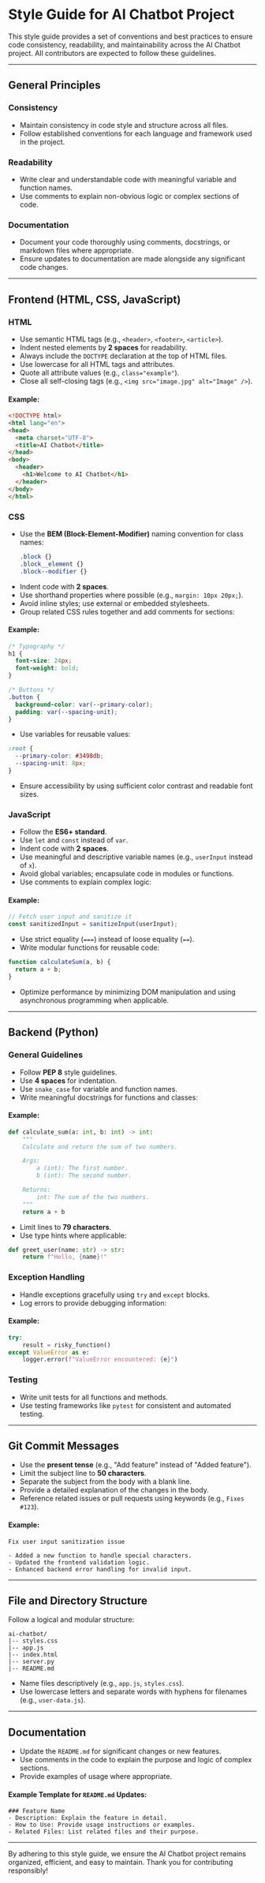 # Style Guide for AI Chatbot Project

This style guide provides a set of conventions and best practices to ensure code consistency, readability, and maintainability across the AI Chatbot project. All contributors are expected to follow these guidelines.

---

## General Principles

### Consistency
- Maintain consistency in code style and structure across all files.
- Follow established conventions for each language and framework used in the project.

### Readability
- Write clear and understandable code with meaningful variable and function names.
- Use comments to explain non-obvious logic or complex sections of code.

### Documentation
- Document your code thoroughly using comments, docstrings, or markdown files where appropriate.
- Ensure updates to documentation are made alongside any significant code changes.

---

## Frontend (HTML, CSS, JavaScript)

### HTML
- Use semantic HTML tags (e.g., `<header>`, `<footer>`, `<article>`).
- Indent nested elements by **2 spaces** for readability.
- Always include the `DOCTYPE` declaration at the top of HTML files.
- Use lowercase for all HTML tags and attributes.
- Quote all attribute values (e.g., `class="example"`).
- Close all self-closing tags (e.g., `<img src="image.jpg" alt="Image" />`).

#### Example:
```html
<!DOCTYPE html>
<html lang="en">
<head>
  <meta charset="UTF-8">
  <title>AI Chatbot</title>
</head>
<body>
  <header>
    <h1>Welcome to AI Chatbot</h1>
  </header>
</body>
</html>
```

### CSS
- Use the **BEM (Block-Element-Modifier)** naming convention for class names:
  ```css
  .block {}
  .block__element {}
  .block--modifier {}
  ```
- Indent code with **2 spaces**.
- Use shorthand properties where possible (e.g., `margin: 10px 20px;`).
- Avoid inline styles; use external or embedded stylesheets.
- Group related CSS rules together and add comments for sections:

#### Example:
```css
/* Typography */
h1 {
  font-size: 24px;
  font-weight: bold;
}

/* Buttons */
.button {
  background-color: var(--primary-color);
  padding: var(--spacing-unit);
}
```

- Use variables for reusable values:
```css
:root {
  --primary-color: #3498db;
  --spacing-unit: 8px;
}
```

- Ensure accessibility by using sufficient color contrast and readable font sizes.

### JavaScript
- Follow the **ES6+ standard**.
- Use `let` and `const` instead of `var`.
- Indent code with **2 spaces**.
- Use meaningful and descriptive variable names (e.g., `userInput` instead of `x`).
- Avoid global variables; encapsulate code in modules or functions.
- Use comments to explain complex logic:

#### Example:
```javascript
// Fetch user input and sanitize it
const sanitizedInput = sanitizeInput(userInput);
```

- Use strict equality (`===`) instead of loose equality (`==`).
- Write modular functions for reusable code:
```javascript
function calculateSum(a, b) {
  return a + b;
}
```

- Optimize performance by minimizing DOM manipulation and using asynchronous programming when applicable.

---

## Backend (Python)

### General Guidelines
- Follow **PEP 8** style guidelines.
- Use **4 spaces** for indentation.
- Use `snake_case` for variable and function names.
- Write meaningful docstrings for functions and classes:

#### Example:
```python
def calculate_sum(a: int, b: int) -> int:
    """
    Calculate and return the sum of two numbers.

    Args:
        a (int): The first number.
        b (int): The second number.

    Returns:
        int: The sum of the two numbers.
    """
    return a + b
```

- Limit lines to **79 characters**.
- Use type hints where applicable:
```python
def greet_user(name: str) -> str:
    return f"Hello, {name}!"
```

### Exception Handling
- Handle exceptions gracefully using `try` and `except` blocks.
- Log errors to provide debugging information:

#### Example:
```python
try:
    result = risky_function()
except ValueError as e:
    logger.error(f"ValueError encountered: {e}")
```

### Testing
- Write unit tests for all functions and methods.
- Use testing frameworks like `pytest` for consistent and automated testing.

---

## Git Commit Messages

- Use the **present tense** (e.g., "Add feature" instead of "Added feature").
- Limit the subject line to **50 characters**.
- Separate the subject from the body with a blank line.
- Provide a detailed explanation of the changes in the body.
- Reference related issues or pull requests using keywords (e.g., `Fixes #123`).

#### Example:
```
Fix user input sanitization issue

- Added a new function to handle special characters.
- Updated the frontend validation logic.
- Enhanced backend error handling for invalid input.
```

---

## File and Directory Structure

Follow a logical and modular structure:
```
ai-chatbot/
|-- styles.css
|-- app.js
|-- index.html
|-- server.py
|-- README.md
```

- Name files descriptively (e.g., `app.js`, `styles.css`).
- Use lowercase letters and separate words with hyphens for filenames (e.g., `user-data.js`).

---

## Documentation

- Update the `README.md` for significant changes or new features.
- Use comments in the code to explain the purpose and logic of complex sections.
- Provide examples of usage where appropriate.

#### Example Template for `README.md` Updates:
```
### Feature Name
- Description: Explain the feature in detail.
- How to Use: Provide usage instructions or examples.
- Related Files: List related files and their purpose.
```

---

By adhering to this style guide, we ensure the AI Chatbot project remains organized, efficient, and easy to maintain. Thank you for contributing responsibly!

